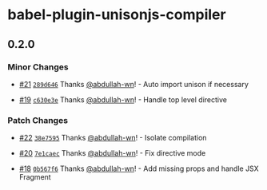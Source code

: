 # babel-plugin-unisonjs-compiler

## 0.2.0

### Minor Changes

- [#21](https://github.com/Lazy-work/unison/pull/21) [`289d646`](https://github.com/Lazy-work/unison/commit/289d64619de94ab34b464686aa51845873e9d0d8) Thanks [@abdullah-wn](https://github.com/abdullah-wn)! - Auto import unison if necessary

- [#19](https://github.com/Lazy-work/unison/pull/19) [`c630e3e`](https://github.com/Lazy-work/unison/commit/c630e3e222682a413088ed53cc41cc401a88f63c) Thanks [@abdullah-wn](https://github.com/abdullah-wn)! - Handle top level directive

### Patch Changes

- [#22](https://github.com/Lazy-work/unison/pull/22) [`38e7595`](https://github.com/Lazy-work/unison/commit/38e7595ad861f677566a3813f1c19919dbeea1e8) Thanks [@abdullah-wn](https://github.com/abdullah-wn)! - Isolate compilation

- [#20](https://github.com/Lazy-work/unison/pull/20) [`7e1caec`](https://github.com/Lazy-work/unison/commit/7e1caec742d24d0afb38fc0417755af45a1f08dd) Thanks [@abdullah-wn](https://github.com/abdullah-wn)! - Fix directive mode

- [#18](https://github.com/Lazy-work/unison/pull/18) [`0b567f6`](https://github.com/Lazy-work/unison/commit/0b567f6e6337e781b6fb38b2adef9b4943e8f60c) Thanks [@abdullah-wn](https://github.com/abdullah-wn)! - Add missing props and handle JSX Fragment
